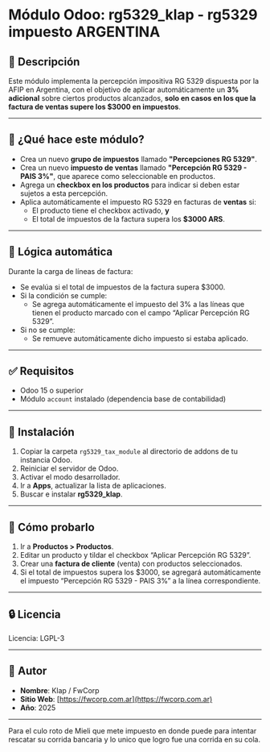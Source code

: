 # Módulo Odoo: rg5329_klap - rg5329 impuesto ARGENTINA

## 📌 Descripción

Este módulo implementa la percepción impositiva RG 5329 dispuesta por la AFIP en Argentina, con el objetivo de aplicar automáticamente un **3% adicional** sobre ciertos productos alcanzados, **solo en casos en los que la factura de ventas supere los $3000 en impuestos**.

---

## 🧾 ¿Qué hace este módulo?

- Crea un nuevo **grupo de impuestos** llamado **"Percepciones RG 5329"**.
- Crea un nuevo **impuesto de ventas** llamado **"Percepción RG 5329 - PAIS 3%"**, que aparece como seleccionable en productos.
- Agrega un **checkbox en los productos** para indicar si deben estar sujetos a esta percepción.
- Aplica automáticamente el impuesto RG 5329 en facturas de **ventas** si:
  - El producto tiene el checkbox activado, **y**
  - El total de impuestos de la factura supera los **$3000 ARS**.

---

## 🧠 Lógica automática

Durante la carga de líneas de factura:

- Se evalúa si el total de impuestos de la factura supera $3000.
- Si la condición se cumple:
  - Se agrega automáticamente el impuesto del 3% a las líneas que tienen el producto marcado con el campo “Aplicar Percepción RG 5329”.
- Si no se cumple:
  - Se remueve automáticamente dicho impuesto si estaba aplicado.

---

## ✅ Requisitos

- Odoo 15 o superior
- Módulo `account` instalado (dependencia base de contabilidad)

---

## 🚀 Instalación

1. Copiar la carpeta `rg5329_tax_module` al directorio de addons de tu instancia Odoo.
2. Reiniciar el servidor de Odoo.
3. Activar el modo desarrollador.
4. Ir a **Apps**, actualizar la lista de aplicaciones.
5. Buscar e instalar **rg5329_klap**.

---

## 🧪 Cómo probarlo

1. Ir a **Productos > Productos**.
2. Editar un producto y tildar el checkbox “Aplicar Percepción RG 5329”.
3. Crear una **factura de cliente** (venta) con productos seleccionados.
4. Si el total de impuestos supera los $3000, se agregará automáticamente el impuesto “Percepción RG 5329 - PAIS 3%” a la línea correspondiente.

---

## 🔒 Licencia

Licencia: LGPL-3

---

## 👤 Autor

- **Nombre**: Klap / FwCorp  
- **Sitio Web**: [https://fwcorp.com.ar](https://fwcorp.com.ar)  
- **Año**: 2025

---

Para el culo roto de Mieli que mete impuesto en donde puede para intentar rescatar su corrida bancaria y lo unico que logro fue una corrida en su cola.
